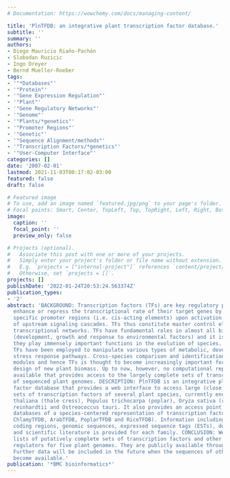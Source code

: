 ```yaml
---
# Documentation: https://wowchemy.com/docs/managing-content/

title: 'PlnTFDB: an integrative plant transcription factor database.'
subtitle: ''
summary: ''
authors:
- Diego Mauricio Riaño-Pachón
- Slobodan Ruzicic
- Ingo Dreyer
- Bernd Mueller-Roeber
tags:
- '"*Databases"'
- '"Protein"'
- '"Gene Expression Regulation"'
- '"Plant"'
- '"Gene Regulatory Networks"'
- '"Genome"'
- '"Plants/*genetics"'
- '"Promoter Regions"'
- '"Genetic"'
- '"Sequence Alignment/methods"'
- '"Transcription Factors/*genetics"'
- '"User-Computer Interface"'
categories: []
date: '2007-02-01'
lastmod: 2021-11-03T00:17:02-03:00
featured: false
draft: false

# Featured image
# To use, add an image named `featured.jpg/png` to your page's folder.
# Focal points: Smart, Center, TopLeft, Top, TopRight, Left, Right, BottomLeft, Bottom, BottomRight.
image:
  caption: ''
  focal_point: ''
  preview_only: false

# Projects (optional).
#   Associate this post with one or more of your projects.
#   Simply enter your project's folder or file name without extension.
#   E.g. `projects = ["internal-project"]` references `content/project/deep-learning/index.md`.
#   Otherwise, set `projects = []`.
projects: []
publishDate: '2022-01-24T20:53:24.563374Z'
publication_types:
- '2'
abstract: 'BACKGROUND: Transcription factors (TFs) are key regulatory proteins that
  enhance or repress the transcriptional rate of their target genes by binding to
  specific promoter regions (i.e. cis-acting elements) upon activation or de-activation
  of upstream signaling cascades. TFs thus constitute master control elements of dynamic
  transcriptional networks. TFs have fundamental roles in almost all biological processes
  (development, growth and response to environmental factors) and it is assumed that
  they play immensely important functions in the evolution of species. In plants,
  TFs have been employed to manipulate various types of metabolic, developmental and
  stress response pathways. Cross-species comparison and identification of regulatory
  modules and hence TFs is thought to become increasingly important for the rational
  design of new plant biomass. Up to now, however, no computational repository is
  available that provides access to the largely complete sets of transcription factors
  of sequenced plant genomes. DESCRIPTION: PlnTFDB is an integrative plant transcription
  factor database that provides a web interface to access large (close to complete)
  sets of transcription factors of several plant species, currently encompassing Arabidopsis
  thaliana (thale cress), Populus trichocarpa (poplar), Oryza sativa (rice), Chlamydomonas
  reinhardtii and Ostreococcus tauri. It also provides an access point to its daughter
  databases of a species-centered representation of transcription factors (OstreoTFDB,
  ChlamyTFDB, ArabTFDB, PoplarTFDB and RiceTFDB). Information including protein sequences,
  coding regions, genomic sequences, expressed sequence tags (ESTs), domain architecture
  and scientific literature is provided for each family. CONCLUSION: We have created
  lists of putatively complete sets of transcription factors and other transcriptional
  regulators for five plant genomes. They are publicly available through http://plntfdb.bio.uni-potsdam.de.
  Further data will be included in the future when the sequences of other plant genomes
  become available.'
publication: '*BMC bioinformatics*'
---
```

